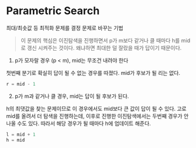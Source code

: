 # Parametric Search

최대/최솟값 등 최적화 문제를 결정 문제로 바꾸는 기법

> 이 문제의 핵심은 이진탐색을 진행하면서 p가 m보다 같거나 클 때마다
h를 mid로 갱신 시켜주는 것이다. 왜냐하면 최대한 덜 잘랐을 때가 답이기 때문이다.

1. p가 모자랄 경우 (p < m), mid는 무조건 내려야 한다

첫번째 분기로 확실히 답이 될 수 없는 경우를 따졌다.
mid가 후보가 될 리는 없다.

~~~python
r = mid - 1
~~~
	
2. p가 m과 같거나 클 경우, mid는 답이 될 후보가 된다.

h의 최댓값을 찾는 문제이므로 이 경우에서도 mid보다 큰 값이 답이 될 수 있다.
고로 mid를 올려서 더 탐색을 진행하는데, 이후로 진행한 이진탐색에서는
두번째 경우가 안나올 수도 있다. 따라서 해당 경우가 될 때마다 h에 업데이트 해준다.

~~~python
l = mid + 1
h = mid
~~~
